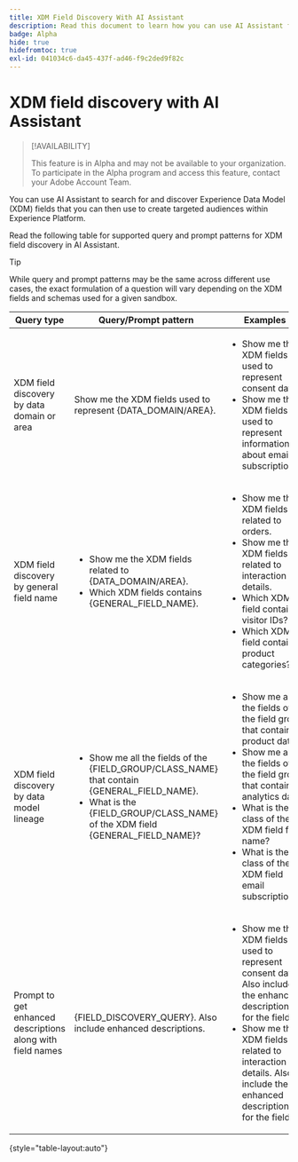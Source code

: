 ```yaml
---
title: XDM Field Discovery With AI Assistant
description: Read this document to learn how you can use AI Assistant for Experience Data Model (XDM) field discovery.
badge: Alpha
hide: true
hidefromtoc: true
exl-id: 041034c6-da45-437f-ad46-f9c2ded9f82c
---
```

# XDM field discovery with AI Assistant

>[!AVAILABILITY]
>
>This feature is in Alpha and may not be available to your organization. To participate in the Alpha program and access this feature, contact your Adobe Account Team.

You can use AI Assistant to search for and discover Experience Data Model (XDM) fields that you can then use to create targeted audiences within Experience Platform.

Read the following table for supported query and prompt patterns for XDM field discovery in AI Assistant.

>[!TIP]
>
>While query and prompt patterns may be the same across different use cases, the exact formulation of a question will vary depending on the XDM fields and schemas used for a given sandbox.

| Query type | Query/Prompt pattern | Examples |
| --- | --- | --- |
| XDM field discovery by data domain or area | Show me the XDM fields used to represent {DATA_DOMAIN/AREA}. | <ul><li>Show me the XDM fields used to represent consent data.</li><li>Show me the XDM fields used to represent information about email subscriptions.</li></ul> |
| XDM field discovery by general field name | <ul><li>Show me the XDM fields related to {DATA_DOMAIN/AREA}.</li><li>Which XDM fields contains {GENERAL_FIELD_NAME}.</li></ul> | <ul><li>Show me the XDM fields related to orders.</li><li>Show me the XDM fields related to interaction details.</li><li>Which XDM field contains visitor IDs?</li><li>Which XDM field contains product categories?</li></ul> |
| XDM field discovery by data model lineage | <ul><li>Show me all the fields of the {FIELD_GROUP/CLASS_NAME} that contain {GENERAL_FIELD_NAME}.</li><li>What is the {FIELD_GROUP/CLASS_NAME} of the XDM field {GENERAL_FIELD_NAME}?</li></ul> | <ul><li>Show me all the fields of the field group that contain product data.</li><li>Show me all the fields of the field group that contains analytics data.</li><li>What is the class of the XDM field first name?</li><li>What is the class of the XDM field email subscriptions?</li></ul> |
| Prompt to get enhanced descriptions along with field names | {FIELD_DISCOVERY_QUERY}. Also include enhanced descriptions. | <ul><li>Show me the XDM fields used to represent consent data. Also include the enhanced description for the field.</li><li>Show me the XDM fields related to interaction details. Also include the enhanced description for the field.</li></ul> |

{style="table-layout:auto"}
